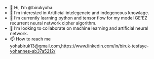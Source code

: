 - 👋 Hi, I’m @birukyoha
- 👀 I’m interested in Artificial intelegencie and indegeneous knowlage.
- 🌱 I’m currently learning python and tensor flow for my model GE'EZ recurrent neural network cipher algorithm. 
- 💞️ I’m looking to collaborate on machine learning and artificial neural network.
- 📫 How to reach me yohabiruk13@gmail.com,https://www.linkedin.com/in/biruk-tesfaye-yohannes-ab37a5212/

<!---
birukyoha/birukyoha is a ✨ special ✨ repository because its `README.md` (this file) appears on your GitHub profile.
You can click the Preview link to take a look at your changes.
--->
